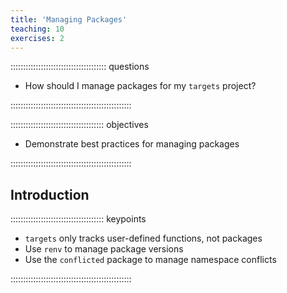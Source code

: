 ```yaml
---
title: 'Managing Packages'
teaching: 10
exercises: 2
---
```


:::::::::::::::::::::::::::::::::::::: questions 

- How should I manage packages for my `targets` project?

::::::::::::::::::::::::::::::::::::::::::::::::

::::::::::::::::::::::::::::::::::::: objectives

- Demonstrate best practices for managing packages

::::::::::::::::::::::::::::::::::::::::::::::::

## Introduction

::::::::::::::::::::::::::::::::::::: keypoints 

- `targets` only tracks user-defined functions, not packages
- Use `renv` to manage package versions
- Use the `conflicted` package to manage namespace conflicts

::::::::::::::::::::::::::::::::::::::::::::::::

